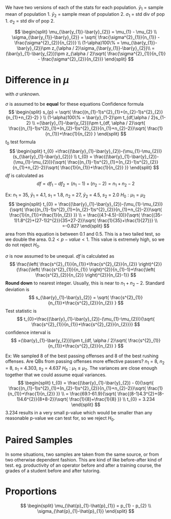 We have two versions of each of the stats for each population. $\bar{y}_{1}$ = sample mean of population 1. $\bar{y}_{2}$ = sample mean of population 2. $\sigma_{1}$ = std div of pop 1. $\sigma_{2}$ = std div of pop 2. 

$$
\begin{split}
\mu_{\bar{y_{1}}-\bar{y}_{2}} = \mu_{1} - \mu_{2} \\
\sigma_{\bar{y_{1}}-\bar{y}_{2}} = \sqrt{ \frac{\sigma^{2}_{1}}{n_{1}} - \frac{\sigma^{2}_{2}}{n_{2}}} \\
(1-\alpha)100\% = \mu_{\bar{y_{1}}-\bar{y}_{2}}\pm z_{\alpha / 2}\sigma_{\bar{y_{1}}-\bar{y}_{2}}\\
= (\bar{y}_{1}-\bar{y_{2}})\pm z_{\alpha / 2}\sqrt{ \frac{\sigma^{2}_{1}}{n_{1}} - \frac{\sigma^{2}_{2}}{n_{2}}}
\end{split}
$$
# Difference in $\mu$
with $\sigma$ unknown. 

$\sigma$ is assumed to be **equal** for these equations 
Confidence formula
$$
\begin{split}
s_{p} = \sqrt{ \frac{(n_{1}-1)s^{2}_{1}+(n_{2}-1)s^{2}_{2}}{n_{1}+n_{2}-2} } \\
(1-\alpha)100\% = \bar{y}_{1-2}\pm t_{df,\alpha / 2}s_{1-2} \\
=(\bar{y}_{1}-\bar{y_{2}})\pm t_{df, \alpha / 2}\sqrt{ \frac{(n_{1}-1)s^{2}_{1}+(n_{2}-1)s^{2}_{2}}{n_{1}+n_{2}-2}}\sqrt{ \frac{1}{n_{1}}+\frac{1}{n_{2}} }
\end{split}
$$
$t_{0}$ test formula
$$
\begin{split}
t_{0} =\frac{(\bar{y}_{1}-\bar{y}_{2})-(\mu_{1}-\mu_{2})}{s_{\bar{y}_{1}-\bar{y}_{2}}} \\
t_{0} = \frac{(\bar{y}_{1}-\bar{y}_{2})-(\mu_{1}-\mu_{2})}{\sqrt{ \frac{(n_{1}-1)s^{2}_{1}+(n_{2}-1)s^{2}_{2}}{n_{1}+n_{2}-2}}\sqrt{ \frac{1}{n_{1}}+\frac{1}{n_{2}} }}
\end{split}
$$
$df$ is calculated as 
$$
df = df_{1} - df_{2} = (n_{1}-1)+(n_{2}-2)=n_{1}+n_{2}-2
$$

Ex: $n_{1}$ = 35, $\bar{y}_{1}$ = 4.1, $s_{1}$ = 1.8, $n_{2}$ = 27, $\bar{y}_{2}$ = 4.5, $s_{2}$ = 2.0 $H_{0}:\mu_{1} = \mu_{2}$
$$
\begin{split}
t_{0} = \frac{(\bar{y}_{1}-\bar{y}_{2})-(\mu_{1}-\mu_{2})}{\sqrt{ \frac{(n_{1}-1)s^{2}_{1}+(n_{2}-1)s^{2}_{2}}{n_{1}+n_{2}-2}}\sqrt{ \frac{1}{n_{1}}+\frac{1}{n_{2}} }} \\
= \frac{(4.1-4.5)-(0)}{\sqrt{ \frac{(35-1)1.8^{2}+(27-1)2^{2}}{35+27-2}}\sqrt{ \frac{1}{35}+\frac{1}{27}}} \\
=-0.827
\end{split}
$$
area from this equation is between 0.1 and 0.5. This is a two tailed test, so we double the area. $0.2 <p-value<1$. This value is extremely high, so we do not reject $H_{0}$.

$\sigma$ is now assumed to be unequal. 
$df$ is calculated as
$$
\frac{\left( \frac{s^{2}_{1}}{n_{1}}+\frac{s^{2}_{2}}{n_{2}} \right)^{2}}{\frac{\left( \frac{s^{2}_{1}}{n_{1}} \right)^{2}}{n_{1}-1}+\frac{\left( \frac{s^{2}_{2}}{n_{2}} \right)^{2}}{n_{2}-1}}
$$
**Round down** to nearest integer. Usually, this is near to $n_{1}+n_{2}-2$.
Standard deviation is 
$$
s_{\bar{y}_{1}-\bar{y}_{2}} = \sqrt{ \frac{s^{2}_{1}}{n_{1}}+\frac{s^{2}_{2}}{n_{2}} }
$$
Test statistic is 
$$
t_{0}=\frac{(\bar{y}_{1}-\bar{y}_{2})-(\mu_{1}-\mu_{2})}{\sqrt{ \frac{s^{2}_{1}}{n_{1}}+\frac{s^{2}_{2}}{n_{2}}}}
$$
confidence interval is 
$$
=(\bar{y}_{1}-\bar{y_{2}})\pm t_{df, \alpha / 2}\sqrt{ \frac{s^{2}_{1}}{n_{1}}+\frac{s^{2}_{2}}{n_{2}} }
$$

Ex: We sampled 8 of the best passing offenses  and 8 of the best rushing offenses. Are QBs from passing offenses more effective passers?
$n_{1}$ = 8, $n_{2}$ = 8, $s_{1}$ = 4.303, $s_{2}$ = 4.637 $H_{0}:\mu_{1} \leq \mu_{2}$. The variances are close enough together that we could assume equal variances. 
$$
\begin{split}
t_{0} = \frac{(\bar{y}_{1}-\bar{y}_{2}) - 0}{\sqrt{ \frac{(n_{1}-1)s^{2}_{1}+(n_{2}-1)s^{2}_{2}}{n_{1}+n_{2}-2}}\sqrt{ \frac{1}{n_{1}}+\frac{1}{n_{2}} }} \\
= \frac{69.1-61.9}{\sqrt{ \frac{(8-1)4.3^{2}+(8-1)4.6^{2}}{8+8-2}}\sqrt{ \frac{1}{8}+\frac{1}{8} }} \\
t_{0} = 3.234
\end{split}
$$
3.234 results in a very small p-value which would be smaller than any reasonable p-value we can test for, so we reject $H_{0}$.

# Paired Samples
In some situations, two samples are taken from the same source, or from two otherwise dependent fashion. This are kind of like before-after kind of test. eg. productivity of an operator before and after a training course, the grades of a student before and after tutoring. 

# Proportions
$$
\begin{split}
\mu_{\hat{p}_{1}-\hat{p}_{1}} = p_{1} - p_{2} \\
\sigma_{\hat{p}_{1}-\hat{p}_{1}}
\end{split}
$$